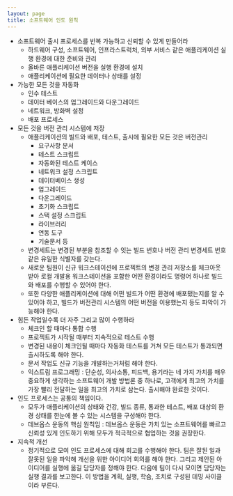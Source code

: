 ```yaml
---
layout: page
title: 소프트웨어 인도 원칙
---
```



- 소프트웨어 출시 프로세스를 반복 가능하고 신뢰할 수 있게 만들어라
	- 하드웨어 구성, 소프트웨어, 인프라스트럭처, 외부 서비스 같은 애플리케이션 실행 환경에 대한 준비와 관리
	- 올바른 애플리케이션 버전을 실행 환경에 설치
	- 애플리케이션에 필요한 데이터나 상태를 설정
- 가능한 모든 것을 자동화
	- 인수 테스트
	- 데이터 베이스의 업그레이드와 다운그레이드
	- 네트워크, 방화벽 설정
	- 배포 프로세스
- 모든 것을 버전 관리 시스템에 저장
	- 애플리케이션의 빌드와 배포, 테스트, 출시에 필요한 모든 것은 버전관리
		- 요구사항 문서
		- 테스트 스크립트
		- 자동화된 테스트 케이스
		- 네트워크 설정 스크립트
		- 데이터베이스 생성
		- 업그레이드
		- 다운그레이드
		- 초기화 스크립트
		- 스택 설정 스크립트
		- 라이브러리
		- 연동 도구
		- 기술문서 등
	- 변경세트는 변경된 부분을 참조할 수 잇는 빌드 번호나 버전 관리 변경세트 번호 같은 유일한 식별자를 갖는다.
	- 새로운 팀원이 신규 워크스테이션에 프로젝트의 변경 관리 저장소를 체크아웃받아 로컬 개발용 워크스테이션을 포함한 어떤 환경이라도 명령어 하나로 빌드와 배포를 수행할 수 있어야 한다.
	- 또한 다양한 애플리케이션에 대해 어떤 빌드가 어떤 환경에 배포됐는지를 알 수 있어야 하고, 빌드가 버전관리 시스템의 어떤 버전을 이용했는지 등도 파악이 가능해야 한다.
- 힘든 작업일수록 더 자주 그리고 많이 수행하라
	- 체크인 할 때마다 통합 수행
	- 프로젝트가 시작될 때부터 지속적으로 테스트 수행
	- 변경된 내용이 체크인될 때마다 자동화 테스트를 거쳐 모든 테스트가 통과되면 출시하도록 해야 한다.
	- 문서 작업도 신규 기능을 개발하는거처럼 해야 한다.
	- 익스트림 프로그래밍 : 단순성, 의사소통, 피드백, 용기라는 네 가지 가치를 매우 중요하게 생각하는 소프트웨어 개발 방법론 중 하나로, 고객에게 최고의 가치를 가장 빨리 전달하는 일을 최고의 가치로 삼는다.
출시해야 완료한 것이다.
- 인도 프로세스는 공통의 책임이다.
	- 모두가 애플리케이션의 상태와 건강, 빌드 종류, 통과한 테스트, 배포 대상의 환경 상태를 한눈에 볼 수 있는 시스템을 구성해야 한다.
	- 데브옵스 운동의 핵심 원칙임 : 데브옵스 운동은 가치 있는 소프트웨어를 빠르고 신뢰성 있게 인도하기 위해 모두가 적극적으로 협업하는 것을 권장한다.
- 지속적 개선
	- 정기적으로 모여 인도 프로세스에 대해 회고를 수행해야 한다. 팀은 잘된 일과 잘못된 일을 파악해 개선을 위한 아이디어 회의를 해야 한다. 그리고 제안된 아이디어를 실행에 옮길 담당자를 정해야 한다. 다음에 팀이 다시 모이면 담당자는 실행 결과를 보고한다. 이 방법을 계획, 실행, 학슴, 조치로 구성된 데밍 사이클이라 부른다.
